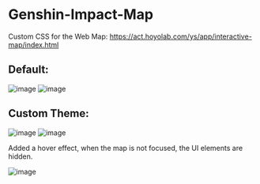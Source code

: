 # Genshin-Impact-Map
Custom CSS for the Web Map:
https://act.hoyolab.com/ys/app/interactive-map/index.html


## Default:
![image](https://user-images.githubusercontent.com/58918358/215381178-f3b3a995-1d61-479e-9c55-1408fe47f277.png)
![image](https://user-images.githubusercontent.com/58918358/215381144-5f9fa558-9707-4415-809c-ed878e35754a.png)

## Custom Theme:
![image](https://user-images.githubusercontent.com/58918358/215381024-db477346-18ee-462a-9854-98b8577176bf.png)
![image](https://user-images.githubusercontent.com/58918358/215381036-0703f182-6cbe-4daa-a1f0-ec3dcde73d4a.png)

Added a hover effect, when the map is not focused, the UI elements are hidden.

![image](https://user-images.githubusercontent.com/58918358/215381049-dab5202e-6709-421b-a355-efb74c84020b.png)

